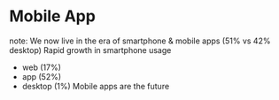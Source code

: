 #  Mobile App

note:
We now live in the era of smartphone & mobile apps (51% vs 42% desktop)
Rapid growth in smartphone usage 
- web (17%)
- app (52%)
- desktop (1%)
Mobile apps are the future